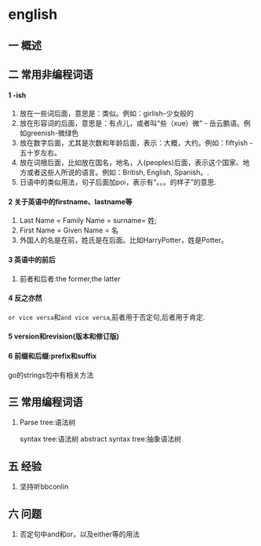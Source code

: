 # english
## 一 概述

## 二 常用非编程词语
#### 1 -ish
1. 放在一些词后面，意思是：类似。例如：girlish-少女般的
2. 放在形容词的后面，意思是：有点儿，或者叫“些（xue）微” - 岳云鹏语。例如greenish-微绿色
3. 放在数字后面，尤其是次数和年龄后面，表示：大概，大约。例如：fiftyish - 五十岁左右。
4. 放在词根后面，比如放在国名，地名，人(peoples)后面，表示这个国家、地方或者这些人所说的语言。例如：British, English, Spanish。.
5. 日语中的类似用法，句子后面加poi，表示有“。。。的样子”的意思.

#### 2 关于英语中的firstname、lastname等
1. Last Name = Family Name = surname= 姓; 
2. First Name = Given Name = 名
3. 外国人的名是在前，姓氏是在后面。比如HarryPotter，姓是Potter。

#### 3 英语中的前后
1. 前者和后者:the former,the latter

#### 4 反之亦然
`or vice versa`和`and vice versa`,前者用于否定句,后者用于肯定.
#### 5 version和revision(版本和修订版)
#### 6 前缀和后缀:prefix和suffix
go的strings包中有相关方法

## 三 常用编程词语
1. Parse tree:语法树

    syntax tree:语法树
    abstract syntax tree:抽象语法树

## 五 经验
1. 坚持听bbconlin

## 六 问题
1. 否定句中and和or，以及either等的用法
